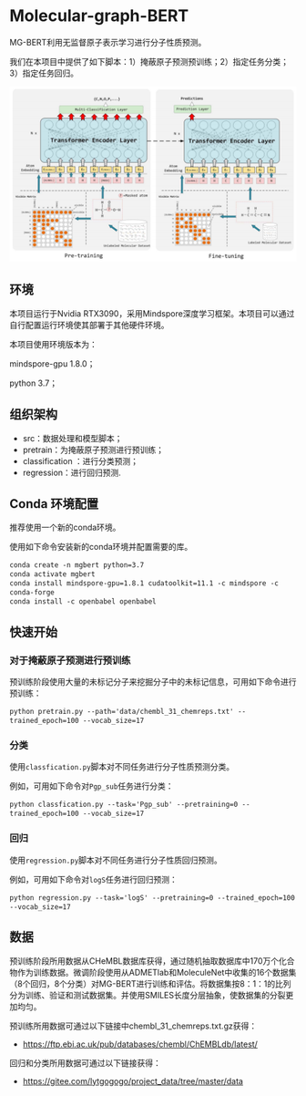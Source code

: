 # Molecular-graph-BERT

MG-BERT利用无监督原子表示学习进行分子性质预测。

我们在本项目中提供了如下脚本：1）掩蔽原子预测预训练；2）指定任务分类；3）指定任务回归。

![network](network.png)

## 环境

本项目运行于Nvidia RTX3090，采用Mindspore深度学习框架。本项目可以通过自行配置运行环境使其部署于其他硬件环境。

本项目使用环境版本为：

mindspore-gpu 1.8.0；

python 3.7；

## 组织架构

- src：数据处理和模型脚本；
- pretrain：为掩蔽原子预测进行预训练；
- classification ：进行分类预测；
- regression：进行回归预测.

## Conda 环境配置

推荐使用一个新的conda环境。

使用如下命令安装新的conda环境并配置需要的库。

```text
conda create -n mgbert python=3.7
conda activate mgbert
conda install mindspore-gpu=1.8.1 cudatoolkit=11.1 -c mindspore -c conda-forge
conda install -c openbabel openbabel
```

## 快速开始

### 对于掩蔽原子预测进行预训练

预训练阶段使用大量的未标记分子来挖掘分子中的未标记信息，可用如下命令进行预训练：

```text
python pretrain.py --path='data/chembl_31_chemreps.txt' --trained_epoch=100 --vocab_size=17
```

### 分类

使用`classfication.py`脚本对不同任务进行分子性质预测分类。

例如，可用如下命令对`Pgp_sub`任务进行分类：

```text
python classfication.py --task='Pgp_sub' --pretraining=0 --trained_epoch=100 --vocab_size=17
```

### 回归

使用`regression.py`脚本对不同任务进行分子性质回归预测。

例如，可用如下命令对`logS`任务进行回归预测：

```text
python regression.py --task='logS' --pretraining=0 --trained_epoch=100 --vocab_size=17
```

## 数据

预训练阶段所用数据从CHeMBL数据库获得，通过随机抽取数据库中170万个化合物作为训练数据。微调阶段使用从ADMETlab和MoleculeNet中收集的16个数据集（8个回归，8个分类）对MG-BERT进行训练和评估。将数据集按8：1：1的比列分为训练、验证和测试数据集。并使用SMILES长度分层抽象，使数据集的分裂更加均匀。

预训练所用数据可通过以下链接中chembl_31_chemreps.txt.gz获得：

- https://ftp.ebi.ac.uk/pub/databases/chembl/ChEMBLdb/latest/

回归和分类所用数据可通过以下链接获得：

- https://gitee.com/lytgogogo/project_data/tree/master/data

